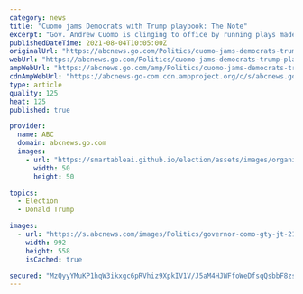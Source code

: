 ```yaml
---
category: news
title: "Cuomo jams Democrats with Trump playbook: The Note"
excerpt: "Gov. Andrew Cuomo is clinging to office by running plays made familiar by former President Trump, mixing indignant denials with what-aboutism and an instinct to fight."
publishedDateTime: 2021-08-04T10:05:00Z
originalUrl: "https://abcnews.go.com/Politics/cuomo-jams-democrats-trump-playbook-note/story?id=79245633"
webUrl: "https://abcnews.go.com/Politics/cuomo-jams-democrats-trump-playbook-note/story?id=79245633"
ampWebUrl: "https://abcnews.go.com/amp/Politics/cuomo-jams-democrats-trump-playbook-note/story?id=79245633"
cdnAmpWebUrl: "https://abcnews-go-com.cdn.ampproject.org/c/s/abcnews.go.com/amp/Politics/cuomo-jams-democrats-trump-playbook-note/story?id=79245633"
type: article
quality: 125
heat: 125
published: true

provider:
  name: ABC
  domain: abcnews.go.com
  images:
    - url: "https://smartableai.github.io/election/assets/images/organizations/abcnews.go.com-50x50.jpg"
      width: 50
      height: 50

topics:
  - Election
  - Donald Trump

images:
  - url: "https://s.abcnews.com/images/Politics/governor-como-gty-jt-210803_1628032388719_hpMain_16x9_992.jpg"
    width: 992
    height: 558
    isCached: true

secured: "MzQyyYMuKP1hqW3ikxgc6pRVhiz9XpkIV1V/J5aM4HJWFfoWeDfsqQsbbF8zszYoxkxzoglN8e5xcmulggT4lrAKg6L+x9Oy4KthODD59sbayRr+TAQYrdKp9YgKkxdvl/fADJXXvPhT4zWXtWWoIpdtBdwpDy/zscLcXZLG1W1D9ert1aMEphjQfygSJTwWmifvQVyLz/DXJhqVEGGjteLk45YxKjiSSybntmtQm23LQGG855qNmZWmVdot+b3S3Z8SMzC7FG6/GAAAa0KK4Q7MfW6ZhU2CVT212PvNA/bLpWtnw4QopCULxSq5GKVo3SVD6M2G4NYNwAbI4h9OblWMIBXwcvWfaBsEJiIhv6s=;OIcRFBa9ESmRpjIg3L87EA=="
---
```



